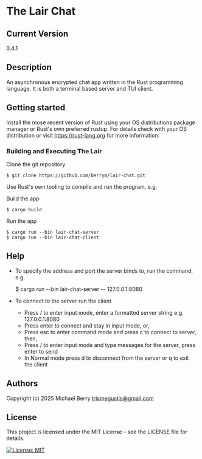 # The Lair Chat

## Current Version
0.4.1

## Description

An asynchronous encrypted chat app written in the Rust programming language.
It is both a terminal based server and TUI client.

## Getting started

Install the mose recent version of Rust using your OS distributions package manager or Rust's own preferred rustup.  For details check with your OS distribution or visit https://rust-lang.org for more information.

### Building and Executing The Lair

Clone the git repository

    $ git clone https://github.com/berrym/lair-chat.git

Use Rust's own tooling to compile and run the program, e.g.

Build the app

    $ cargo build

Run the app

    $ cargo run --bin lair-chat-server
    $ cargo run --bin lair-chat-client

## Help

- To specify the address and port the server binds to, run the command, e.g.

    $ cargo run --bin lair-chat-server -- 127.0.0.1:8080

-   To connect to the server run the client
    -   Press / to enter input mode, enter a formatted server string e.g. 127.0.0.1:8080
    -   Press enter to connect and stay in input mode, or,
    -   Press esc to enter command mode and press c to connect to server, then,
    -   Press / to enter input mode and type messages for the server, press enter to send
    -   In Normal mode press d to disconnect from the server or q to exit the client

## Authors

Copyright (c) 2025 Michael Berry <trismegustis@gmail.com>

## License

This project is licensed under the MIT License - see the LICENSE file for details.

[![License: MIT](https://img.shields.io/badge/License-MIT-yellow.svg)](https://opensource.org/licenses/MIT)
